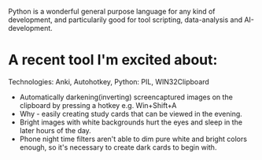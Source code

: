 Python is a wonderful general purpose language for any kind of development, and particularily good for tool scripting, data-analysis and AI-development.

# A recent tool I'm excited about:

Technologies: Anki, Autohotkey, Python: PIL, WIN32Clipboard

- Automatically darkening(inverting) screencaptured images on the clipboard by pressing a hotkey e.g. Win+Shift+A
- Why - easily creating study cards that can be viewed in the evening.
- Bright images with white backgrounds hurt the eyes and sleep in the later hours of the day.
- Phone night time filters aren't able to dim pure white and bright colors enough, so it's necessary to create dark cards to begin with.
